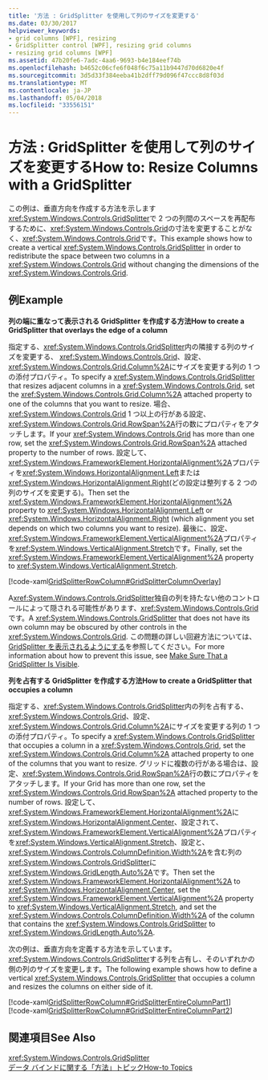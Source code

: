 ```yaml
---
title: '方法 : GridSplitter を使用して列のサイズを変更する'
ms.date: 03/30/2017
helpviewer_keywords:
- grid columns [WPF], resizing
- GridSplitter control [WPF], resizing grid columns
- resizing grid columns [WPF]
ms.assetid: 47b20fe6-7adc-4aa6-9693-b4e184eef74b
ms.openlocfilehash: b4652c06cfe6f048f6c75a11b9447d70d6820e4f
ms.sourcegitcommit: 3d5d33f384eeba41b2dff79d096f47ccc8d8f03d
ms.translationtype: MT
ms.contentlocale: ja-JP
ms.lasthandoff: 05/04/2018
ms.locfileid: "33556151"
---
```

# <a name="how-to-resize-columns-with-a-gridsplitter"></a><span data-ttu-id="82ade-102">方法 : GridSplitter を使用して列のサイズを変更する</span><span class="sxs-lookup"><span data-stu-id="82ade-102">How to: Resize Columns with a GridSplitter</span></span>
<span data-ttu-id="82ade-103">この例は、垂直方向を作成する方法を示します<xref:System.Windows.Controls.GridSplitter>で 2 つの列間のスペースを再配布するために、<xref:System.Windows.Controls.Grid>の寸法を変更することがなく、<xref:System.Windows.Controls.Grid>です。</span><span class="sxs-lookup"><span data-stu-id="82ade-103">This example shows how to create a vertical <xref:System.Windows.Controls.GridSplitter> in order to redistribute the space between two columns in a <xref:System.Windows.Controls.Grid> without changing the dimensions of the <xref:System.Windows.Controls.Grid>.</span></span>  
  
## <a name="example"></a><span data-ttu-id="82ade-104">例</span><span class="sxs-lookup"><span data-stu-id="82ade-104">Example</span></span>  
 <span data-ttu-id="82ade-105">**列の端に重なって表示される GridSplitter を作成する方法**</span><span class="sxs-lookup"><span data-stu-id="82ade-105">**How to create a GridSplitter that overlays the edge of a column**</span></span>  
  
 <span data-ttu-id="82ade-106">指定する、<xref:System.Windows.Controls.GridSplitter>内の隣接する列のサイズを変更する、 <xref:System.Windows.Controls.Grid>、設定、<xref:System.Windows.Controls.Grid.Column%2A>にサイズを変更する列の 1 つの添付プロパティ。</span><span class="sxs-lookup"><span data-stu-id="82ade-106">To specify a <xref:System.Windows.Controls.GridSplitter> that resizes adjacent columns in a <xref:System.Windows.Controls.Grid>, set the <xref:System.Windows.Controls.Grid.Column%2A> attached property to one of the columns that you want to resize.</span></span> <span data-ttu-id="82ade-107">場合、 <xref:System.Windows.Controls.Grid> 1 つ以上の行がある設定、<xref:System.Windows.Controls.Grid.RowSpan%2A>行の数にプロパティをアタッチします。</span><span class="sxs-lookup"><span data-stu-id="82ade-107">If your <xref:System.Windows.Controls.Grid> has more than one row, set the <xref:System.Windows.Controls.Grid.RowSpan%2A> attached property to the number of rows.</span></span> <span data-ttu-id="82ade-108">設定して、<xref:System.Windows.FrameworkElement.HorizontalAlignment%2A>プロパティを<xref:System.Windows.HorizontalAlignment.Left>または<xref:System.Windows.HorizontalAlignment.Right>(どの設定は整列する 2 つの列のサイズを変更する)。</span><span class="sxs-lookup"><span data-stu-id="82ade-108">Then set the <xref:System.Windows.FrameworkElement.HorizontalAlignment%2A> property to <xref:System.Windows.HorizontalAlignment.Left> or <xref:System.Windows.HorizontalAlignment.Right> (which alignment you set depends on which two columns you want to resize).</span></span> <span data-ttu-id="82ade-109">最後に、設定、<xref:System.Windows.FrameworkElement.VerticalAlignment%2A>プロパティを<xref:System.Windows.VerticalAlignment.Stretch>です。</span><span class="sxs-lookup"><span data-stu-id="82ade-109">Finally, set the <xref:System.Windows.FrameworkElement.VerticalAlignment%2A> property to <xref:System.Windows.VerticalAlignment.Stretch>.</span></span>  
  
 [!code-xaml[GridSplitterRowColumn#GridSplitterColumnOverlay](../../../../samples/snippets/csharp/VS_Snippets_Wpf/GridSplitterRowColumn/CS/Window1.xaml#gridsplittercolumnoverlay)]  
  
 <span data-ttu-id="82ade-110">A<xref:System.Windows.Controls.GridSplitter>独自の列を持たない他のコントロールによって隠される可能性があります、<xref:System.Windows.Controls.Grid>です。</span><span class="sxs-lookup"><span data-stu-id="82ade-110">A <xref:System.Windows.Controls.GridSplitter> that does not have its own column may be obscured by other controls in the <xref:System.Windows.Controls.Grid>.</span></span> <span data-ttu-id="82ade-111">この問題の詳しい回避方法については、[GridSplitter を表示されるようにする](../../../../docs/framework/wpf/controls/how-to-make-sure-that-a-gridsplitter-is-visible.md)を参照してください。</span><span class="sxs-lookup"><span data-stu-id="82ade-111">For more information about how to prevent this issue, see [Make Sure That a GridSplitter Is Visible](../../../../docs/framework/wpf/controls/how-to-make-sure-that-a-gridsplitter-is-visible.md).</span></span>  
  
 <span data-ttu-id="82ade-112">**列を占有する GridSplitter を作成する方法**</span><span class="sxs-lookup"><span data-stu-id="82ade-112">**How to create a GridSplitter that occupies a column**</span></span>  
  
 <span data-ttu-id="82ade-113">指定する、<xref:System.Windows.Controls.GridSplitter>内の列を占有する、 <xref:System.Windows.Controls.Grid>、設定、<xref:System.Windows.Controls.Grid.Column%2A>にサイズを変更する列の 1 つの添付プロパティ。</span><span class="sxs-lookup"><span data-stu-id="82ade-113">To specify a <xref:System.Windows.Controls.GridSplitter> that occupies a column in a <xref:System.Windows.Controls.Grid>, set the <xref:System.Windows.Controls.Grid.Column%2A> attached property to one of the columns that you want to resize.</span></span> <span data-ttu-id="82ade-114">グリッドに複数の行がある場合は、設定、<xref:System.Windows.Controls.Grid.RowSpan%2A>行の数にプロパティをアタッチします。</span><span class="sxs-lookup"><span data-stu-id="82ade-114">If your Grid has more than one row, set the <xref:System.Windows.Controls.Grid.RowSpan%2A> attached property to the number of rows.</span></span> <span data-ttu-id="82ade-115">設定して、<xref:System.Windows.FrameworkElement.HorizontalAlignment%2A>に<xref:System.Windows.HorizontalAlignment.Center>、設定されて、<xref:System.Windows.FrameworkElement.VerticalAlignment%2A>プロパティを<xref:System.Windows.VerticalAlignment.Stretch>、設定と、<xref:System.Windows.Controls.ColumnDefinition.Width%2A>を含む列の<xref:System.Windows.Controls.GridSplitter>に<xref:System.Windows.GridLength.Auto%2A>です。</span><span class="sxs-lookup"><span data-stu-id="82ade-115">Then set the <xref:System.Windows.FrameworkElement.HorizontalAlignment%2A> to <xref:System.Windows.HorizontalAlignment.Center>, set the <xref:System.Windows.FrameworkElement.VerticalAlignment%2A> property to <xref:System.Windows.VerticalAlignment.Stretch>, and set the <xref:System.Windows.Controls.ColumnDefinition.Width%2A> of the column that contains the <xref:System.Windows.Controls.GridSplitter> to <xref:System.Windows.GridLength.Auto%2A>.</span></span>  
  
 <span data-ttu-id="82ade-116">次の例は、垂直方向を定義する方法を示しています。<xref:System.Windows.Controls.GridSplitter>する列を占有し、そのいずれかの側の列のサイズを変更します。</span><span class="sxs-lookup"><span data-stu-id="82ade-116">The following example shows how to define a vertical <xref:System.Windows.Controls.GridSplitter> that occupies a column and resizes the columns on either side of it.</span></span>  
  
 [!code-xaml[GridSplitterRowColumn#GridSplitterEntireColumnPart1](../../../../samples/snippets/csharp/VS_Snippets_Wpf/GridSplitterRowColumn/CS/Window1.xaml#gridsplitterentirecolumnpart1)]  
[!code-xaml[GridSplitterRowColumn#GridSplitterEntireColumnPart2](../../../../samples/snippets/csharp/VS_Snippets_Wpf/GridSplitterRowColumn/CS/Window1.xaml#gridsplitterentirecolumnpart2)]  
  
## <a name="see-also"></a><span data-ttu-id="82ade-117">関連項目</span><span class="sxs-lookup"><span data-stu-id="82ade-117">See Also</span></span>  
 <xref:System.Windows.Controls.GridSplitter>  
 [<span data-ttu-id="82ade-118">データ バインドに関する「方法」トピック</span><span class="sxs-lookup"><span data-stu-id="82ade-118">How-to Topics</span></span>](../../../../docs/framework/wpf/controls/gridsplitter-how-to-topics.md)

